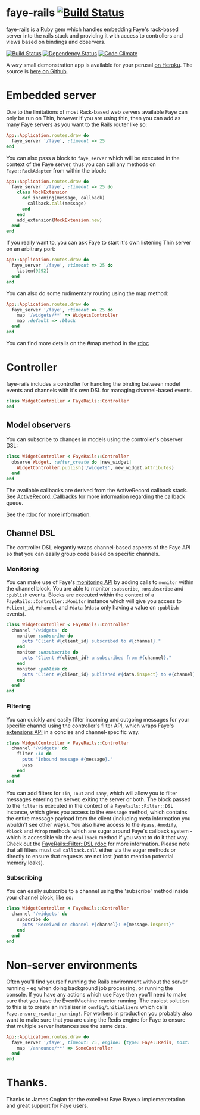 # faye-rails [![Build Status](https://secure.travis-ci.org/jamesotron/faye-rails.png)](http://travis-ci.org/jamesotron/faye-rails)

faye-rails is a Ruby gem which handles embedding Faye's rack-based server into the rails stack and providing it with access to controllers and views based on bindings and observers.

[![Build Status](https://travis-ci.org/jamesotron/faye-rails.png?branch=master)](https://travis-ci.org/jamesotron/faye-rails)
[![Dependency Status](https://gemnasium.com/jamesotron/faye-rails.png)](https://gemnasium.com/jamesotron/faye-rails)
[![Code Climate](https://codeclimate.com/badge.png)](https://codeclimate.com/github/jamesotron/faye-rails)

A *very* small demonstration app is available for your perusal [on Heroku](http://faye-rails-demo.herokuapp.com/). The source is [here on Github](https://github.com/jamesotron/faye-rails-demo).

# Embedded server

Due to the limitations of most Rack-based web servers available Faye can only be run on Thin, however if you are using thin, then you can add as many Faye servers as you want to the Rails router like so:

```ruby
App::Application.routes.draw do
  faye_server '/faye', :timeout => 25
end
```

You can also pass a block to `faye_server` which will be executed in the context of the Faye server, thus you can call any methods on `Faye::RackAdapter` from within the block:

```ruby
App::Application.routes.draw do
  faye_server '/faye', :timeout => 25 do
    class MockExtension
      def incoming(message, callback)
        callback.call(message)
      end
    end
    add_extension(MockExtension.new)
  end
end
```

If you really want to, you can ask Faye to start it's own listening Thin server on an arbitrary port:

```ruby
App::Application.routes.draw do
  faye_server '/faye', :timeout => 25 do
    listen(9292)
  end
end
```

You can also do some rudimentary routing using the map method:

```ruby
App::Application.routes.draw do
  faye_server '/faye', :timeout => 25 do
    map '/widgets/**' => WidgetsController
    map :default => :block
  end
end
```

You can find more details on the #map method in the [rdoc](http://rubydoc.info/github/jamesotron/faye-rails/master/FayeRails/RackAdapter)

# Controller

faye-rails includes a controller for handling the binding between model events and channels with it's own DSL for managing channel-based events.

```ruby
class WidgetController < FayeRails::Controller
end
```

## Model observers

You can subscribe to changes in models using the controller's observer DSL:

```ruby
class WidgetController < FayeRails::Controller
  observe Widget, :after_create do |new_widget|
    WidgetController.publish('/widgets', new_widget.attributes)
  end
end
```

The available callbacks are derived from the ActiveRecord callback stack. See [ActiveRecord::Callbacks](http://api.rubyonrails.org/classes/ActiveRecord/Callbacks.html) for more information regarding the callback queue.

See the [rdoc](http://rubydoc.info/github/jamesotron/faye-rails/master/FayeRails/Controller.observe) for more information.

## Channel DSL

The controller DSL elegantly wraps channel-based aspects of the Faye API so that you can easily group code based on specific channels.

### Monitoring

You can make use of Faye's [monitoring API](http://faye.jcoglan.com/ruby/monitoring.html) by adding calls to `monitor` within the channel block. You are able to monitor `:subscribe`, `:unsubscribe` and `:publish` events. Blocks are executed within the context of a `FayeRails::Controller::Monitor` instance which will give you access to `#client_id`, `#channel` and `#data` (`#data` only having a value on `:publish` events).

```ruby
class WidgetController < FayeRails::Controller
  channel '/widgets' do
    monitor :subscribe do
      puts "Client #{client_id} subscribed to #{channel}."
    end
    monitor :unsubscribe do
      puts "Client #{client_id} unsubscribed from #{channel}."
    end
    monitor :publish do
      puts "Client #{client_id} published #{data.inspect} to #{channel}."
    end
  end
end
```

### Filtering

You can quickly and easily filter incoming and outgoing messages for your specific channel using the controller's filter API, which wraps Faye's [extensions API](http://faye.jcoglan.com/ruby/extensions.html) in a concise and channel-specific way.

```ruby
class WidgetController < FayeRails::Controller
  channel '/widgets' do
    filter :in do
      puts "Inbound message #{message}."
      pass
    end
  end
end
```

You can add filters for `:in`, `:out` and `:any`, which will allow you to filter messages entering the server, exiting the server or both. The block passed to the `filter` is executed in the context of a `FayeRails::Filter::DSL` instance, which gives you access to the `#message` method, which contains the entire message payload from the client (including meta information you wouldn't see other ways). You also have access to the `#pass`, `#modify`, `#block` and `#drop` methods which are sugar around Faye's callback system - which is accessible via the `#callback` method if you want to do it that way. Check out the [FayeRails::Filter::DSL rdoc](http://rubydoc.info/github/jamesotron/faye-rails/master/FayeRails/Filter/DSL) for more information.  Please note that all filters must call `callback.call` either via the sugar methods or directly to ensure that requests are not lost (not to mention potential memory leaks).

### Subscribing

You can easily subscribe to a channel using the 'subscribe' method inside your channel block, like so:

```ruby
class WidgetController < FayeRails::Controller
  channel '/widgets' do
    subscribe do
      puts "Received on channel #{channel}: #{message.inspect}"
    end
  end
end
```

# Non-server environments

Often you'll find yourself running the Rails environment without the server running - eg when doing background job processing, or running the console.  If you have any actions which use Faye then you'll need to make sure that you have the EventMachine reactor running.  The easiest solution to this is to create an initialiser in `config/initializers` which calls `Faye.ensure_reactor_running!`. For workers in production you probably also want to make sure that you are using the Redis engine for Faye to ensure that multiple server instances see the same data.

```ruby
App::Application.routes.draw do
  faye_server '/faye', timeout: 25, engine: {type: Faye::Redis, host: 'localhost'} do
    map '/announce/**' => SomeController
  end
end
```

# Thanks.

Thanks to James Coglan for the excellent Faye Bayeux implementetation and great support for Faye users.
